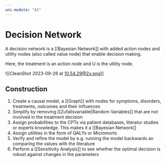 ```yaml
---
uni-module: "AI"
---
```

# Decision Network

A decision network is a [[Bayesian Network]] with added action nodes and utility nodes (also called value node) that enable decision making.

Here, the treatment is an action node and U is the utility node.

![[CleanShot 2023-09-28 at 10.54.29@2x.png]]

## Construction 

1. Create a causal model, a [[Graph]] with nodes for symptoms, disorders, treatments, outcomes and their influences 
2. Simplify by removing [[Zufallsvariable|Random Variables]] that are not involved in the treatment decision 
3. Assign probabilities to the CPTs via patient databases, literatur studies or experts knowledge. This makes it a [[Bayesian Network]]
4. Assign utilities in the form of QALYs or Micromorts
5. Verify and refine the model by e.g. running the model backwards an comparing the values with the literature 
6. Perform a [[Sensitivity Analysis]] to see whether the optimal decision is robust against changes in the parameters 

